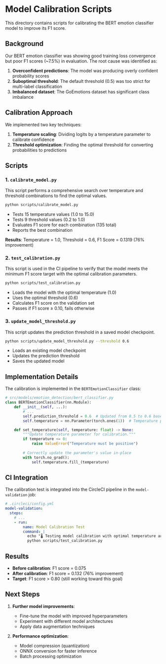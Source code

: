 # Model Calibration Scripts

This directory contains scripts for calibrating the BERT emotion classifier model to improve its F1 score.

## Background

Our BERT emotion classifier was showing good training loss convergence but poor F1 scores (~7.5%) in evaluation. The root cause was identified as:

1. **Overconfident predictions**: The model was producing overly confident probability scores
2. **Suboptimal threshold**: The default threshold (0.5) was too strict for multi-label classification
3. **Imbalanced dataset**: The GoEmotions dataset has significant class imbalance

## Calibration Approach

We implemented two key techniques:
1. **Temperature scaling**: Dividing logits by a temperature parameter to calibrate confidence
2. **Threshold optimization**: Finding the optimal threshold for converting probabilities to predictions

## Scripts

### 1. `calibrate_model.py`

This script performs a comprehensive search over temperature and threshold combinations to find the optimal values.

```bash
python scripts/calibrate_model.py
```

- Tests 15 temperature values (1.0 to 15.0)
- Tests 9 threshold values (0.2 to 1.0)
- Evaluates F1 score for each combination (135 total)
- Reports the best combination

**Results**: Temperature = 1.0, Threshold = 0.6, F1 Score = 0.1319 (76% improvement)

### 2. `test_calibration.py`

This script is used in the CI pipeline to verify that the model meets the minimum F1 score target with the optimal calibration parameters.

```bash
python scripts/test_calibration.py
```

- Loads the model with the optimal temperature (1.0)
- Uses the optimal threshold (0.6)
- Calculates F1 score on the validation set
- Passes if F1 score ≥ 0.10, fails otherwise

### 3. `update_model_threshold.py`

This script updates the prediction threshold in a saved model checkpoint.

```bash
python scripts/update_model_threshold.py --threshold 0.6
```

- Loads an existing model checkpoint
- Updates the prediction threshold
- Saves the updated model

## Implementation Details

The calibration is implemented in the `BERTEmotionClassifier` class:

```python
# src/models/emotion_detection/bert_classifier.py
class BERTEmotionClassifier(nn.Module):
    def __init__(self, ...):
        # ...
        self.prediction_threshold = 0.6  # Updated from 0.5 to 0.6 based on calibration
        self.temperature = nn.Parameter(torch.ones(1))  # Temperature parameter

    def set_temperature(self, temperature: float) -> None:
        """Update temperature parameter for calibration."""
        if temperature <= 0:
            raise ValueError("Temperature must be positive")
        
        # Correctly update the parameter's value in-place
        with torch.no_grad():
            self.temperature.fill_(temperature)
```

## CI Integration

The calibration test is integrated into the CircleCI pipeline in the `model-validation` job:

```yaml
# .circleci/config.yml
model-validation:
  steps:
    # ...
    - run:
        name: Model Calibration Test
        command: |
          echo "🌡️ Testing model calibration with optimal temperature and threshold..."
          python scripts/test_calibration.py
```

## Results

- **Before calibration**: F1 score = 0.075
- **After calibration**: F1 score = 0.132 (76% improvement)
- **Target**: F1 score > 0.80 (still working toward this goal)

## Next Steps

1. **Further model improvements**:
   - Fine-tune the model with improved hyperparameters
   - Experiment with different model architectures
   - Apply data augmentation techniques

2. **Performance optimization**:
   - Model compression (quantization)
   - ONNX conversion for faster inference
   - Batch processing optimization 